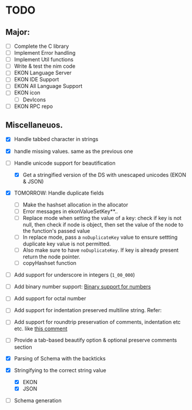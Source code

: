# TODO

## Major:

- [ ] Complete the C library
- [ ] Implement Error handling
- [ ] Implement Util functions
- [ ] Write & test the nim code
- [ ] EKON Language Server
- [ ] EKON IDE Support
- [ ] EKON All Language Support
- [ ] EKON icon
    - [ ] DevIcons
- [ ] EKON RPC repo

## Miscellaneuos. 

- [x] Handle tabbed character in strings
- [x] handle missing values. same as the previous one 
- [ ] Handle unicode support for beautification
    - [x] Get a stringified version of the DS with unescaped unicodes (EKON & JSON)
- [x] TOMORROW: Handle duplicate fields
    - [ ] Make the hashset allocation in the allocator 
    - [ ] Error messages in ekonValueSetKey**..
    - [ ] Replace mode when setting the value of a key: check if key is not null, then check if node is object, then set the value of the node to the function's passed value
    - [ ] In replace mode, pass a `noDuplicateKey` value to ensure settting duplicate key value is not permitted. 
    - [ ] Also make sure to have `noDuplicateKey`. If key is already present return the node pointer. 
    - [ ] copyHashset function
- [ ] Add support for underscore in integers (`1_00_000`)
- [ ] Add binary number support: [Binary support for numbers](https://stackoverflow.com/a/13107)
- [ ] Add support for octal number
- [ ] Add support for indentation preserved multiline string. Refer: []()
- [ ] Add support for roundtrip preservation of comments, indentation etc etc.
 like [this comment](https://www.reddit.com/r/ProgrammingLanguages/comments/kevu2c/ekon_a_sane_json_alternative_need_strong/gg72hi0?utm_source=share&utm_medium=web2x&context=3)
- [ ] Provide a tab-based beautify option & optional preserve comments section
- [x] Parsing of Schema with the backticks
- [x] Stringifying to the correct string value
    - [x] EKON
    - [x] JSON
- [ ] Schema generation



